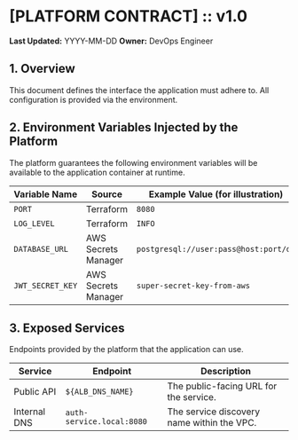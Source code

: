 # [PLATFORM CONTRACT] :: v1.0

**Last Updated:** YYYY-MM-DD
**Owner:** DevOps Engineer

## 1. Overview
This document defines the interface the application must adhere to. All configuration is provided via the environment.

## 2. Environment Variables Injected by the Platform
The platform guarantees the following environment variables will be available to the application container at runtime.

| Variable Name     | Source              | Example Value (for illustration)      |
|-------------------|---------------------|---------------------------------------|
| `PORT`            | Terraform           | `8080`                                |
| `LOG_LEVEL`       | Terraform           | `INFO`                                |
| `DATABASE_URL`    | AWS Secrets Manager | `postgresql://user:pass@host:port/db` |
| `JWT_SECRET_KEY`  | AWS Secrets Manager | `super-secret-key-from-aws`           |

## 3. Exposed Services
Endpoints provided by the platform that the application can use.

| Service      | Endpoint                      | Description                               |
|--------------|-------------------------------|-------------------------------------------|
| Public API   | `${ALB_DNS_NAME}`             | The public-facing URL for the service.    |
| Internal DNS | `auth-service.local:8080`     | The service discovery name within the VPC.|
